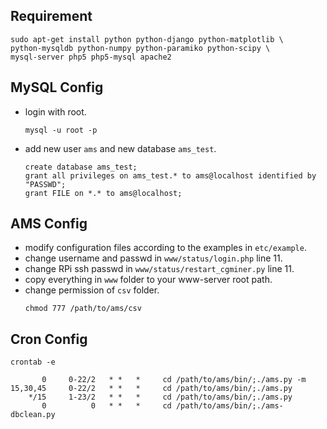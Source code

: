 Requirement
-----------
```
sudo apt-get install python python-django python-matplotlib \
python-mysqldb python-numpy python-paramiko python-scipy \
mysql-server php5 php5-mysql apache2
```

MySQL Config
------------
* login with root.
    ```
    mysql -u root -p
    ```
* add new user `ams` and new database `ams_test`.

    ```
    create database ams_test;
    grant all privileges on ams_test.* to ams@localhost identified by "PASSWD";
    grant FILE on *.* to ams@localhost;
    ```

AMS Config
----------
* modify configuration files according to the examples in `etc/example`.
* change username and passwd in `www/status/login.php` line 11.
* change RPi ssh passwd in `www/status/restart_cgminer.py` line 11.
* copy everything in `www` folder to your www-server root path.
* change permission of `csv` folder.
    ```
    chmod 777 /path/to/ams/csv
    ```

Cron Config
-----------
```
crontab -e
```
```
       0     0-22/2   * *   *     cd /path/to/ams/bin/;./ams.py -m
15,30,45     0-22/2   * *   *     cd /path/to/ams/bin/;./ams.py
    */15     1-23/2   * *   *     cd /path/to/ams/bin/;./ams.py
       0          0   * *   *     cd /path/to/ams/bin/;./ams-dbclean.py
```
